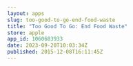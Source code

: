 ```yaml
---
layout: apps
slug: too-good-to-go-end-food-waste
title: "Too Good To Go: End Food Waste"
store: apple
app_id: 1060683933
date: 2023-09-20T10:03:34Z
published: 2015-12-08T16:11:45Z
---
```

